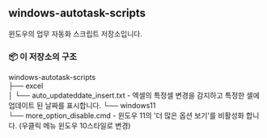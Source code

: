 ## windows-autotask-scripts
윈도우의 업무 자동화 스크립트 저장소입니다.


### 📦 이 저장소의 구조
windows-autotask-scripts   
    ├── excel   
    │   └── auto_updateddate_insert.txt - 엑셀의 특정셀 변경을 감지하고 특정한 셀에 업데이트 된 날짜를 표시합니다.
    └── windows11   
        └── more_option_disable.cmd - 윈도우 11의 '더 많은 옵션 보기'를 비활성화 합니다. (우클릭 메뉴 윈도우 10스타일로 변경)
